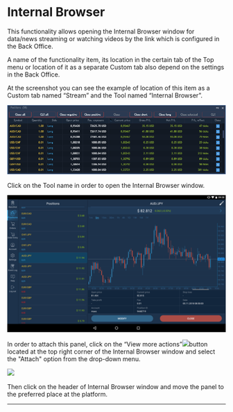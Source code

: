 # Internal Browser

This functionality allows opening the Internal Browser window for data/news streaming or watching videos by the link which is configured in the Back Office. 

A name of the functionality item, its location in the certain tab of the Top menu or location of it as a separate Custom tab also depend on the settings in the Back Office.

At the screenshot you can see the example of location of this item as a Custom tab named “Stream” and the Tool named “Internal Browser”.

![](../../../.gitbook/assets/1%20%2862%29.png)

Click on the Tool name in order to open the Internal Browser window.

![](../../../.gitbook/assets/2%20%2848%29.png)

In order to attach this panel, click on the “View more actions”![](https://lh4.googleusercontent.com/qyPYZLtF_34SUxXLw46JutMYHiFXq-4Uk36NySpq5cBN8vXi06IXkp_ZRgtvoU_-hXTvAjUdjDikQemzBHt67Yc8nIeRX_C9EXm_OOD1mGvXoZOX8zV1cbg7bhkjK_LuclDBKHTA)button located at the top right corner of the Internal Browser window and select the "Attach" option from the drop-down menu. 

![](https://lh6.googleusercontent.com/WNgj2vws8kCvAOK51bpUQQH99qEOyLpnLWnQ8G5TayrXp5XoHWoMSvr5QNAZBrpMHnxRTOsZKDxe9ekPTIcB9RWrh-lLA29Cu8XZuYd3PbbsJXaGjz69tTDJVhhggDT4Mgu6G9Yr)

Then click on the header of Internal Browser window and move the panel to the preferred place at the platform.  
****  




